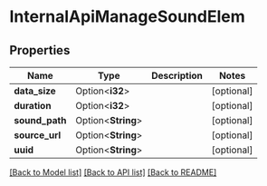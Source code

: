 # InternalApiManageSoundElem

## Properties

Name | Type | Description | Notes
------------ | ------------- | ------------- | -------------
**data_size** | Option<**i32**> |  | [optional]
**duration** | Option<**i32**> |  | [optional]
**sound_path** | Option<**String**> |  | [optional]
**source_url** | Option<**String**> |  | [optional]
**uuid** | Option<**String**> |  | [optional]

[[Back to Model list]](../README.md#documentation-for-models) [[Back to API list]](../README.md#documentation-for-api-endpoints) [[Back to README]](../README.md)


